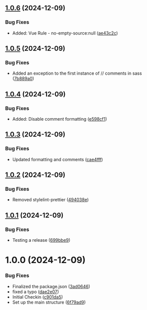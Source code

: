 ## [1.0.6](https://github.com/jdhillen/stylelint-config/compare/v1.0.5...v1.0.6) (2024-12-09)


### Bug Fixes

* Added: Vue Rule - no-empty-source:null ([ae43c2c](https://github.com/jdhillen/stylelint-config/commit/ae43c2c4f93ec309ccfd9ad706be370bfa527646))

## [1.0.5](https://github.com/jdhillen/stylelint-config/compare/v1.0.4...v1.0.5) (2024-12-09)


### Bug Fixes

* Added an exception to the first instance of // comments in sass ([7b889a0](https://github.com/jdhillen/stylelint-config/commit/7b889a0c4bdd238cb602180fb0dae9dfccaf2c20))

## [1.0.4](https://github.com/jdhillen/stylelint-config/compare/v1.0.3...v1.0.4) (2024-12-09)


### Bug Fixes

* Added: Disable comment formatting ([e598cf1](https://github.com/jdhillen/stylelint-config/commit/e598cf1cb5349aae3090f8ed21c0cbd63d598726))

## [1.0.3](https://github.com/jdhillen/stylelint-config/compare/v1.0.2...v1.0.3) (2024-12-09)


### Bug Fixes

* Updated formatting and comments ([cae4fff](https://github.com/jdhillen/stylelint-config/commit/cae4fff08c234642bc8a6845ee668e3ea6b38e30))

## [1.0.2](https://github.com/jdhillen/stylelint-config/compare/v1.0.1...v1.0.2) (2024-12-09)


### Bug Fixes

* Removed stylelint-prettier ([494038e](https://github.com/jdhillen/stylelint-config/commit/494038edcb170ee5e94c371cba6c972cd5efc8b5))

## [1.0.1](https://github.com/jdhillen/stylelint-config/compare/v1.0.0...v1.0.1) (2024-12-09)


### Bug Fixes

* Testing a release ([699bbe9](https://github.com/jdhillen/stylelint-config/commit/699bbe91a948c7b6957c4647449653e4ea019f8e))

# 1.0.0 (2024-12-09)


### Bug Fixes

* Finalized the package.json ([3ad0646](https://github.com/jdhillen/stylelint-config/commit/3ad06462ee36be0a8d0988d5c756d08de0152f7d))
* fixed a typo ([dae2e07](https://github.com/jdhillen/stylelint-config/commit/dae2e07810e48f17dfb95a8727deeb0f59bf0f56))
* Initial Checkin ([c901da5](https://github.com/jdhillen/stylelint-config/commit/c901da55c4f4f8ae4c59579c4c195f121165d754))
* Set up the main structure ([6f79ad9](https://github.com/jdhillen/stylelint-config/commit/6f79ad9c3a15b1285bf37c5132940e9b270a610e))
